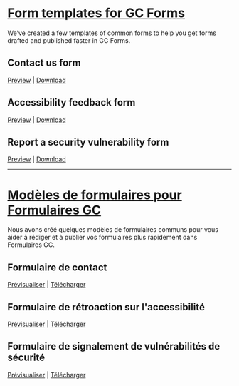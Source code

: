 # [Form templates for GC Forms](https://articles.alpha.canada.ca/forms-formulaires/templates/)
We’ve created a few templates of common forms to help you get forms drafted and published faster in GC Forms.

## Contact us form 
[Preview](https://forms-formulaires.alpha.canada.ca/en/id/cljhgi5gn00g8yq65sjzf5tsk) | [Download](https://raw.githubusercontent.com/cds-snc/forms-templates/main/contact.json)

## Accessibility feedback form 
[Preview](https://forms-formulaires.alpha.canada.ca/en/id/cljhghe2900g6yq65lwadbzev) | [Download](https://raw.githubusercontent.com/cds-snc/forms-templates/main/feedback-retroaction.json)

 ## Report a security vulnerability form 
[Preview](https://forms-formulaires.alpha.canada.ca/en/id/cljhgijgl00gayq65pk7wrnzf) | [Download](https://raw.githubusercontent.com/cds-snc/forms-templates/main/report-signaler.json)

---

# [Modèles de formulaires pour Formulaires GC](https://articles.alpha.canada.ca/forms-formulaires/fr/modeles/)
Nous avons créé quelques modèles de formulaires communs pour vous aider à rédiger et à publier vos formulaires plus rapidement dans Formulaires GC.

## Formulaire de contact 
[Prévisualiser](https://forms-formulaires.alpha.canada.ca/fr/id/cljhgi5gn00g8yq65sjzf5tsk) | [Télécharger](https://raw.githubusercontent.com/cds-snc/forms-templates/main/contact.json)

## Formulaire de rétroaction sur l'accessibilité 
[Prévisualiser](https://forms-formulaires.alpha.canada.ca/fr/id/cljhghe2900g6yq65lwadbzev) | [Télécharger](https://raw.githubusercontent.com/cds-snc/forms-templates/main/feedback-retroaction.json)

## Formulaire de signalement de vulnérabilités de sécurité 
[Prévisualiser](https://forms-formulaires.alpha.canada.ca/fr/id/cljhgijgl00gayq65pk7wrnzf) | [Télécharger](https://raw.githubusercontent.com/cds-snc/forms-templates/main/report-signaler.json)
